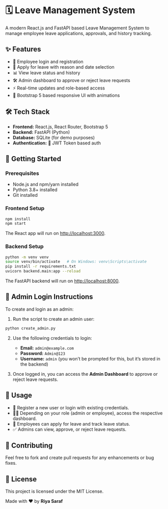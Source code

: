 # 🗓️ Leave Management System

A modern React.js and FastAPI based Leave Management System to manage employee leave applications, approvals, and history tracking.

## ✨ Features

* 👤 Employee login and registration
* 📝 Apply for leave with reason and date selection
* 📊 View leave status and history
* 🛠️ Admin dashboard to approve or reject leave requests
* ⚡ Real-time updates and role-based access
* 🎨 Bootstrap 5 based responsive UI with animations

## 🛠️ Tech Stack

* **Frontend:** React.js, React Router, Bootstrap 5
* **Backend:** FastAPI (Python)
* **Database:** SQLite (for demo purposes)
* **Authentication:** 🔐 JWT Token based auth

## 🚀 Getting Started

### Prerequisites

* Node.js and npm/yarn installed
* Python 3.8+ installed
* Git installed

### Frontend Setup

```bash
npm install
npm start
```

The React app will run on [http://localhost:3000](http://localhost:3000).

### Backend Setup

```bash
python -m venv venv
source venv/bin/activate   # On Windows: venv\Scripts\activate
pip install -r requirements.txt
uvicorn backend.main:app --reload
```

The FastAPI backend will run on [http://localhost:8000](http://localhost:8000).

## 📝 Admin Login Instructions

To create and login as an admin:

1. Run the script to create an admin user:

```bash
python create_admin.py
```

2. Use the following credentials to login:

   * **Email:** `admin@example.com`
   * **Password:** `Admin@123`
   * **Username:** `admin` (you won’t be prompted for this, but it’s stored in the backend)
3. Once logged in, you can access the **Admin Dashboard** to approve or reject leave requests.

## 🎯 Usage

* 🔑 Register a new user or login with existing credentials.
* 🧑‍💼 Depending on your role (admin or employee), access the respective dashboard.
* 📝 Employees can apply for leave and track leave status.
* ✅ Admins can view, approve, or reject leave requests.

## 🤝 Contributing

Feel free to fork and create pull requests for any enhancements or bug fixes.

## 📄 License

This project is licensed under the MIT License.

Made with ❤️ by **Riya Saraf**
